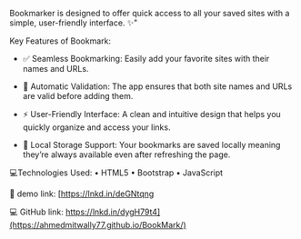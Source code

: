 Bookmarker is designed to offer quick access to all your saved sites with a simple, user-friendly interface. ✨"

Key Features of Bookmark:

- ✅ Seamless Bookmarking: Easily add your favorite sites with their names and URLs.

- 🔗 Automatic Validation: The app ensures that both site names and URLs are valid before adding them.

- ⚡ User-Friendly Interface: A clean and intuitive design that helps you quickly organize and access your links.

- 🧹 Local Storage Support: Your bookmarks are saved locally meaning they’re always available even after refreshing the page.

💻Technologies Used:
• HTML5
• Bootstrap
• JavaScript

🔗 demo link: [https://lnkd.in/deGNtqng

💻 GitHub link: https://lnkd.in/dygH79t4](https://ahmedmitwally77.github.io/BookMark/)

